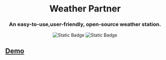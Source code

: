 <h1 align="center"> Weather Partner</h1>
<h3 align="center"> An easy-to-use,user-friendly, open-source weather station. </h3>

<p align="center">
<img alt="Static Badge" src="https://img.shields.io/badge/Made_By_Flutter-blue">
<img alt="Static Badge" src="https://img.shields.io/badge/License-MIT-yellow">
</p>

## [Demo](https://kaih1825.github.io/)